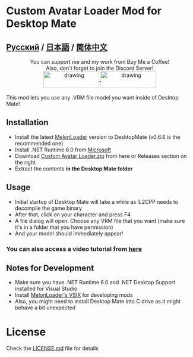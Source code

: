 # Custom Avatar Loader Mod for Desktop Mate
## [Русский](https://github.com/YusufOzmen01/desktopmate-custom-avatar-loader/blob/main/README_RU.md) / [日本語](https://github.com/YusufOzmen01/desktopmate-custom-avatar-loader/blob/main/README_JP.md) / [简体中文](https://github.com/yuhan2680/desktopmate-custom-avatar-loader/blob/main/README_ZH.md)

<div align="center">
You can support me and my work from Buy Me a Coffee!<br>
Also, don't forget to join the Discord Server!<br>
<a href="https://buymeacoffee.com/sergiomarquina">
<img src="https://i.imgur.com/l7NBjqk.png" alt="drawing" width="150" height="45" align="center">
</a>
<a href="https://discord.gg/cS5nTz82Pe">
<img src="https://images-wixmp-ed30a86b8c4ca887773594c2.wixmp.com/f/dfb00471-ff2a-408e-a085-5e722a9a0cc0/db0lvt8-6d2a5cb1-3a30-4371-8bab-c97b8a69df98.png?token=eyJ0eXAiOiJKV1QiLCJhbGciOiJIUzI1NiJ9.eyJzdWIiOiJ1cm46YXBwOjdlMGQxODg5ODIyNjQzNzNhNWYwZDQxNWVhMGQyNmUwIiwiaXNzIjoidXJuOmFwcDo3ZTBkMTg4OTgyMjY0MzczYTVmMGQ0MTVlYTBkMjZlMCIsIm9iaiI6W1t7InBhdGgiOiJcL2ZcL2RmYjAwNDcxLWZmMmEtNDA4ZS1hMDg1LTVlNzIyYTlhMGNjMFwvZGIwbHZ0OC02ZDJhNWNiMS0zYTMwLTQzNzEtOGJhYi1jOTdiOGE2OWRmOTgucG5nIn1dXSwiYXVkIjpbInVybjpzZXJ2aWNlOmZpbGUuZG93bmxvYWQiXX0.DwCBSmipmF_tFvDSx_nTIk7m5LzQ8pipxUsJMdOvwII" alt="drawing" width="150" height="45" align="center">
</a>
  <br><br>
</div>
This mod lets you use any .VRM file model you want inside of Desktop Mate!

## Installation
- Install the latest [MelonLoader](https://github.com/LavaGang/MelonLoader/releases/download/v0.6.6/MelonLoader.Installer.exe) version to DesktopMate (v0.6.6 is the recommended one)
- Install .NET Runtime 6.0 from [Microsoft](https://dotnet.microsoft.com/en-us/download/dotnet/thank-you/runtime-desktop-6.0.36-windows-x64-installer)
- Download [Custom Avatar Loader.zip](https://github.com/YusufOzmen01/desktopmate-custom-avatar-loader/releases/latest/download/CustomAvatarLoader.zip) from here or Releases section on the right
- Extract the contents **in the Desktop Mate folder**

## Usage
- Initial startup of Desktop Mate will take a while as IL2CPP needs to decompile the game binary
- After that, click on your character and press F4
- A file dialog will open. Choose any VRM file that you want (make sure it's in a folder that you have permission)
- And your model should immediately appear!

### You can also access a video tutorial from [here](https://youtu.be/CqjfT6QzRLM)

## Notes for Development
- Make sure you have .NET Runtime 6.0 and .NET Desktop Support installed for Visual Studio
- Install [MelonLoader's VSIX](https://github.com/TrevTV/MelonLoader.VSWizard/releases) for developing mods
- Also, you might need to install Desktop Mate into C drive as it might behave a bit unexpected

# License
Check the [LICENSE.md](LICENSE.md) file for details
